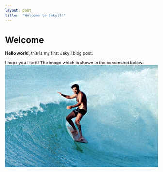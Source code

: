 ```yaml
---
layout: post
title:  "Welcome to Jekyll!"
---
```


# Welcome

**Hello world**, this is my first Jekyll blog post.

I hope you like it!
The image
which is shown in the screenshot below:
![My helpful screenshot](/assets/screenshot.jpg)
